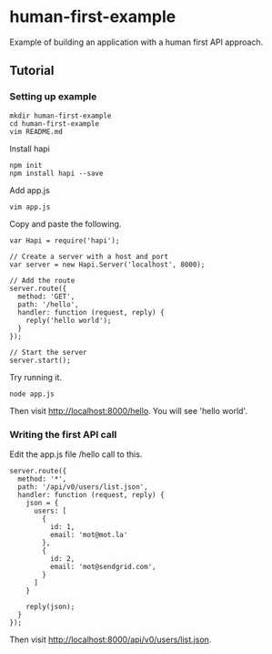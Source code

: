 # human-first-example

Example of building an application with a human first API approach.

## Tutorial

### Setting up example

```
mkdir human-first-example
cd human-first-example
vim README.md
```

Install hapi

```
npm init
npm install hapi --save
```

Add app.js

```
vim app.js
```

Copy and paste the following.

```
var Hapi = require('hapi');

// Create a server with a host and port
var server = new Hapi.Server('localhost', 8000);

// Add the route
server.route({
  method: 'GET',
  path: '/hello',
  handler: function (request, reply) {
    reply('hello world');
  }
});

// Start the server
server.start();
```

Try running it.

```
node app.js
```

Then visit <http://localhost:8000/hello>. You will see 'hello world'.

### Writing the first API call

Edit the app.js file /hello call to this.

```
server.route({
  method: '*',
  path: '/api/v0/users/list.json',
  handler: function (request, reply) {
    json = {
      users: [
        {
          id: 1,
          email: 'mot@mot.la'
        }, 
        {
          id: 2,
          email: 'mot@sendgrid.com',
        }
      ]
    }

    reply(json);
  }
});
```

Then visit <http://localhost:8000/api/v0/users/list.json>.
